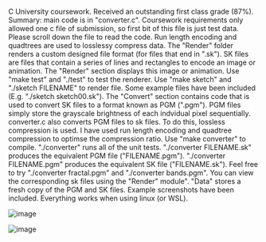 C University coursework. Received an outstanding first class grade (87%).
Summary: main code is in "converter.c". Coursework requirements only allowed one c file of submission, so first bit of this file is just test data. Please scroll down the file to read the code. Run length encoding and quadtrees are used to losslessy compress data.
The "Render" folder renders a custom designed file format (for files that end in ".sk"). SK files are files that contain a series of lines and rectangles to encode an image or animation. The "Render" section displays this image or animation. Use "make test" and "./test" to test the renderer. Use "make sketch" and "./sketch FILENAME" to render file. Some example files have been included (E.g. "./sketch sketch00.sk").
The "Convert" section contains code that is used to convert SK files to a format known as PGM (".pgm"). PGM files simply store the grayscale brightness of each indvidual pixel sequentially. converter.c also converts PGM files to sk files. To do this, lossless compression is used. I have used run length encoding and quadtree compression to optimse the compression ratio. Use "make converter" to compile. "./converter" runs all of the unit tests. "./converter FILENAME.sk" produces the equivalent PGM file ("FILENAME.pgm"). "./converter FILENAME.pgm" produces the equivalent SK file ("FILENAME.sk"). Feel free to try "./converter fractal.pgm" and "./converter bands.pgm". You can view the corresponding sk files using the "Render" module".
"Data" stores a fresh copy of the PGM and SK files.
Example screenshots have been included.
Everything works when using linux (or WSL).

![image](https://user-images.githubusercontent.com/64362945/177980360-2bd296e4-459f-41de-8737-406e830999d7.png)

![image](https://user-images.githubusercontent.com/64362945/177980407-1e2abfb5-48ea-4fa4-8364-018ec970da34.png)
